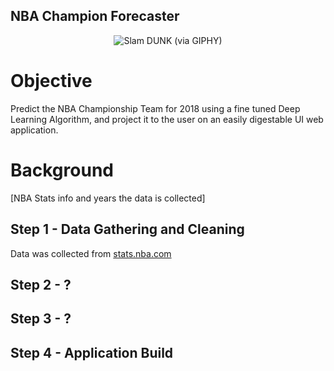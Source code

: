 ## NBA Champion Forecaster

<p align="center">
    <img src="https://media.giphy.com/media/6HXQPVYGQwJEs/giphy.gif" alt="Slam DUNK (via GIPHY)">
</p>


# Objective

Predict the NBA Championship Team for 2018 using a fine tuned Deep Learning Algorithm, and project it to the user on an easily digestable UI web application.


# Background

[NBA Stats info and years the data is collected]


## Step 1 - Data Gathering and Cleaning

Data was collected from <a href="https://stats.nba.com/">stats.nba.com</a>


## Step 2 - ?


## Step 3 - ?


## Step 4 - Application Build